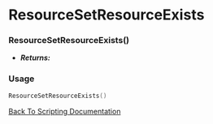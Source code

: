 # ResourceSetResourceExists

### ResourceSetResourceExists()
- ***Returns:*** 

### Usage

```Lua
ResourceSetResourceExists()
```


[Back To Scripting Documentation](../README.md)
